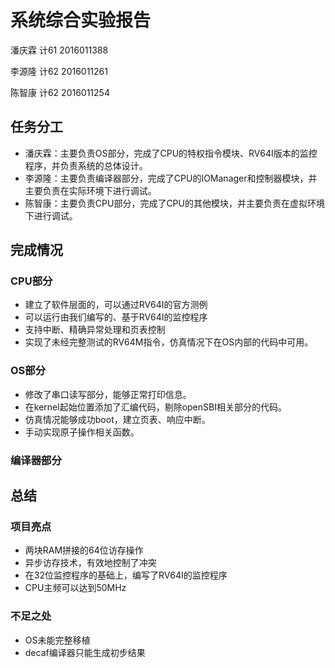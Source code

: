 # 系统综合实验报告

潘庆霖 计61 2016011388

李源隆 计62 2016011261

陈智康 计62 2016011254

## 任务分工

* 潘庆霖：主要负责OS部分，完成了CPU的特权指令模块、RV64I版本的监控程序，并负责系统的总体设计。
* 李源隆：主要负责编译器部分，完成了CPU的IOManager和控制器模块，并主要负责在实际环境下进行调试。
* 陈智康：主要负责CPU部分，完成了CPU的其他模块，并主要负责在虚拟环境下进行调试。

## 完成情况

### CPU部分

* 建立了软件层面的，可以通过RV64I的官方测例
* 可以运行由我们编写的、基于RV64I的监控程序
* 支持中断、精确异常处理和页表控制
* 实现了未经完整测试的RV64M指令，仿真情况下在OS内部的代码中可用。

### OS部分

* 修改了串口读写部分，能够正常打印信息。
* 在kernel起始位置添加了汇编代码，剔除openSBI相关部分的代码。
* 仿真情况能够成功boot，建立页表、响应中断。
* 手动实现原子操作相关函数。

### 编译器部分

## 总结

### 项目亮点

* 两块RAM拼接的64位访存操作
* 异步访存技术，有效地控制了冲突
* 在32位监控程序的基础上，编写了RV64I的监控程序
* CPU主频可以达到50MHz

### 不足之处

* OS未能完整移植
* decaf编译器只能生成初步结果